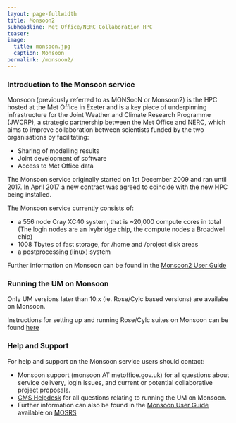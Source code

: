 ```yaml
---
layout: page-fullwidth
title: Monsoon2
subheadline: Met Office/NERC Collaboration HPC
teaser: 
image:
  title: monsoon.jpg
  caption: Monsoon
permalink: /monsoon2/
---
```


### Introduction to the Monsoon service

Monsoon (previously referred to as MONSooN or Monsoon2) is the HPC hosted at the Met Office in Exeter and is a key piece of underpinning infrastructure for the Joint Weather and Climate Research Programme (JWCRP), a strategic partnership between the Met Office and NERC, which aims to improve collaboration between scientists funded by the two organisations by facilitating:

* Sharing of modelling results
* Joint development of software
* Access to Met Office data

The Monsoon service originally started on 1st December 2009 and ran until 2017.  In April 2017 a new contract was agreed to coincide with the new HPC being installed. 

The Monsoon service currently consists of:

* a 556 node Cray XC40 system, that is ~20,000 compute cores in total (The login nodes are an Ivybridge chip, the compute nodes a Broadwell chip)
* 1008 Tbytes of fast storage, for /home and /project disk areas
* a postprocessing (linux) system

Further information on Monsoon can be found in the [Monsoon2 User Guide](https://code.metoffice.gov.uk/doc/monsoon2/index.html)

### Running the UM on Monsoon

Only UM versions later than 10.x (ie. Rose/Cylc based versions) are availabe on Monsoon.

Instructions for setting up and running Rose/Cylc suites on Monsoon can be found [here](https://code.metoffice.gov.uk/doc/monsoon2/rose.html#rose-setup)


### Help and Support

For help and support on the Monsoon service users should contact:

* Monsoon support (monsoon AT metoffice.gov.uk) for all questions about service delivery, login issues, and current or potential collaborative project proposals.
* [CMS Helpdesk](https://cms-helpdesk.ncas.ac.uk) for all questions relating to running the UM on Monsoon.
* Further information can also be found in the [Monsoon User Guide](https://code.metoffice.gov.uk/doc/monsoon2/index.html) available on [MOSRS](https://code.metoffice.gov.uk)
